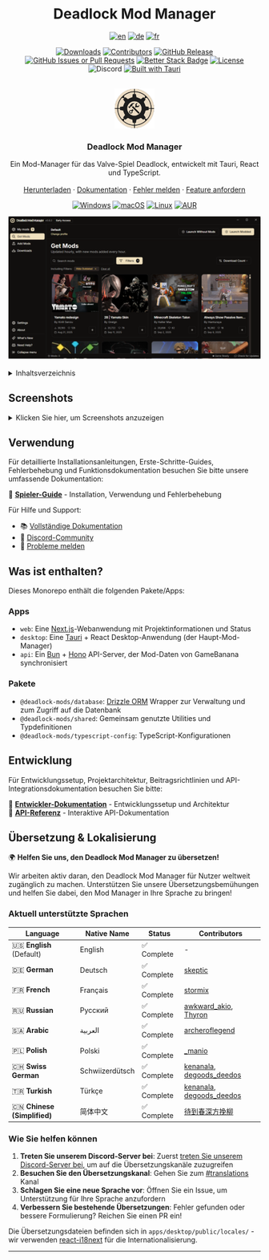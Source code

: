 <!-- Improved compatibility of back to top link: See: https://github.com/othneildrew/Best-README-Template/pull/73 -->

<a id="readme-top"></a>

<div align="center">
<h1> Deadlock Mod Manager</h1>
</div>
<!-- Project Stats -->
<div align="center">

[![en](https://img.shields.io/badge/lang-en-red.svg)](https://github.com/stormix/deadlock-modmanager/blob/main/README.md)
[![de](https://img.shields.io/badge/lang-de-yellow.svg)](https://github.com/stormix/deadlock-modmanager/blob/main/README.de.md)
[![fr](https://img.shields.io/badge/lang-fr-blue.svg)](https://github.com/stormix/deadlock-modmanager/blob/main/README.fr.md)

[![Downloads][downloads-status]][downloads-url]
[![Contributors][contributors-status]][contributors-url]
[![GitHub Release][release-status]][release-url]
[![GitHub Issues or Pull Requests][issues-status]][issues-url]
[![Better Stack Badge](https://uptime.betterstack.com/status-badges/v1/monitor/1psci.svg)](https://uptime.betterstack.com/?utm_source=status_badge)
[![License][license-status]][license-url]
![Discord](https://img.shields.io/discord/1322369530386710568?label=discord)
[![Built with Tauri][tauri-status]][tauri-url]

</div>
<br />
<div align="center">
  <a href="https://github.com/stormix/deadlock-modmanager">
    <img src="./apps/desktop/src-tauri/icons/128x128.png" alt="Logo" width="80" height="80">
  </a>

  <h3 align="center">Deadlock Mod Manager</h3>

  <p align="center">
    Ein Mod-Manager für das Valve-Spiel Deadlock, entwickelt mit Tauri, React und TypeScript.
    <br />
    <br />
    <a href="https://github.com/stormix/deadlock-modmanager/releases/latest">Herunterladen</a>
    ·
    <a href="https://docs.deadlockmods.app/">Dokumentation</a>
    ·
    <a href="https://github.com/stormix/deadlock-modmanager/issues/new?labels=bug&template=bug-report---.md">Fehler melden</a>
    ·
    <a href="https://github.com/stormix/deadlock-modmanager/issues/new?labels=enhancement&template=feature-request---.md">Feature anfordern</a>
  </p>
  
<!-- Distribution & Platforms -->
[![Windows][windows-status]][windows-url]
[![macOS][macos-status]][macos-url]
[![Linux][linux-status]][linux-url]
[![AUR][aur-status]][aur-url]

  <img src="./docs/assets/mods.png" alt="Deadlock Mod Manager" width="600">
  
</div>

<br />

<!-- INHALTSVERZEICHNIS -->
<details>
  <summary>Inhaltsverzeichnis</summary>
  <ol>
    <li><a href="#screenshots">Screenshots</a></li>
    <li><a href="#verwendung">Verwendung</a></li>
    <li><a href="#was-ist-enthalten">Was ist enthalten?</a></li>
    <li>
      <a href="#erste-schritte">Erste Schritte</a>
      <ul>
        <li><a href="#voraussetzungen">Voraussetzungen</a></li>
        <li><a href="#installation">Installation</a></li>
        <li><a href="#entwicklung">Entwicklung</a></li>
      </ul>
    </li>
    <li><a href="#mitwirken">Mitwirken</a></li>
    <li><a href="#lizenz">Lizenz</a></li>
    <li><a href="#kontakt">Kontakt</a></li>
    <li><a href="#danksagungen">Danksagungen</a></li>
  </ol>
</details>

## Screenshots

<details>
<summary>Klicken Sie hier, um Screenshots anzuzeigen</summary>

### Hauptanwendung

![Deadlock Mod Manager](./docs/assets/mods.png)

### Mod-Browser

![Mod-Browser](./docs/assets/mods.png)

### Individuelle Mod-Seiten

![Mod-Seite](./docs/assets/mod.png)

![Mod-Seite Details](./docs/assets/mod-2.png)

![Mod-Seite Installation](./docs/assets/mod-3.png)

### Installationsprozess

![Installationsprozess](./docs/assets/install.png)

### Meine Mods Seite

![Meine Mods](./docs/assets/my-mods.png)

### Download-Verwaltung

![Download-Seite](./docs/assets/download.png)

![Downloads-Seite](./docs/assets/downloads.png)

### Einstellungen

![Einstellungen](./docs/assets/settings.png)

![Einstellungen - Allgemein](./docs/assets/settings-2.png)

![Einstellungen - Spielpfad](./docs/assets/settings-3.png)

![Einstellungen - Erweitert](./docs/assets/settings-4.png)

![Einstellungen - Über](./docs/assets/settings-5.png)

</details>

## Verwendung

Für detaillierte Installationsanleitungen, Erste-Schritte-Guides, Fehlerbehebung und Funktionsdokumentation besuchen Sie bitte unsere umfassende Dokumentation:

📖 **[Spieler-Guide](https://docs.deadlockmods.app/using-mod-manager)** - Installation, Verwendung und Fehlerbehebung

Für Hilfe und Support:

- 📚 [Vollständige Dokumentation](https://docs.deadlockmods.app/)
- 💬 [Discord-Community](https://discord.gg/WbFNt8CCr8)
- 🐛 [Probleme melden](https://github.com/stormix/deadlock-modmanager/issues)

## Was ist enthalten?

Dieses Monorepo enthält die folgenden Pakete/Apps:

### Apps

- `web`: Eine [Next.js](https://nextjs.org/)-Webanwendung mit Projektinformationen und Status
- `desktop`: Eine [Tauri](https://tauri.app/) + React Desktop-Anwendung (der Haupt-Mod-Manager)
- `api`: Ein [Bun](https://bun.sh/) + [Hono](https://hono.dev/) API-Server, der Mod-Daten von GameBanana synchronisiert

### Pakete

- `@deadlock-mods/database`: [Drizzle ORM](https://orm.drizzle.team/) Wrapper zur Verwaltung und zum Zugriff auf die Datenbank
- `@deadlock-mods/shared`: Gemeinsam genutzte Utilities und Typdefinitionen
- `@deadlock-mods/typescript-config`: TypeScript-Konfigurationen

## Entwicklung

Für Entwicklungssetup, Projektarchitektur, Beitragsrichtlinien und API-Integrationsdokumentation besuchen Sie bitte:

🔧 **[Entwickler-Dokumentation](https://docs.deadlockmods.app/developer-docs)** - Entwicklungssetup und Architektur  
🔌 **[API-Referenz](https://docs.deadlockmods.app/api)** - Interaktive API-Dokumentation

## Übersetzung & Lokalisierung

🌍 **Helfen Sie uns, den Deadlock Mod Manager zu übersetzen!**

Wir arbeiten aktiv daran, den Deadlock Mod Manager für Nutzer weltweit zugänglich zu machen. Unterstützen Sie unsere Übersetzungsbemühungen und helfen Sie dabei, den Mod Manager in Ihre Sprache zu bringen!

### Aktuell unterstützte Sprachen

<!-- LANGUAGE_TABLE_START -->

| Language | Native Name | Status | Contributors |
|----------|-------------|--------|-------------|
| 🇺🇸 **English** (Default) | English | ✅ Complete | - |
| 🇩🇪 **German** | Deutsch | ✅ Complete | [skeptic](https://discordapp.com/users/__skeptic__/) |
| 🇫🇷 **French** | Français | ✅ Complete | [stormix](https://github.com/stormix) |
| 🇷🇺 **Russian** | Русский | ✅ Complete | [awkward_akio](https://discordapp.com/users/awkward_akio/), [Thyron](https://github.com/baka-thyron) |
| 🇸🇦 **Arabic** | العربية | ✅ Complete | [archeroflegend](https://discordapp.com/users/archeroflegend/) |
| 🇵🇱 **Polish** | Polski | ✅ Complete | [_manio](https://discordapp.com/users/_manio/) |
| 🇨🇭 **Swiss German** | Schwiizerdütsch | ✅ Complete | [kenanala](https://discordapp.com/users/kenanala/), [degoods_deedos](https://discordapp.com/users/degoods_deedos/) |
| 🇹🇷 **Turkish** | Türkçe | ✅ Complete | [kenanala](https://discordapp.com/users/kenanala/), [degoods_deedos](https://discordapp.com/users/degoods_deedos/) |
| 🇨🇳 **Chinese (Simplified)** | 简体中文 | ✅ Complete | [待到春深方挽柳](mailto:sfk_04@qq.com) |

<!-- LANGUAGE_TABLE_END -->

### Wie Sie helfen können

1. **Treten Sie unserem Discord-Server bei**: Zuerst [treten Sie unserem Discord-Server bei](https://discord.gg/WbFNt8CCr8), um auf die Übersetzungskanäle zuzugreifen
2. **Besuchen Sie den Übersetzungskanal**: Gehen Sie zum [#translations](https://discord.com/channels/1322369530386710568/1414203136939135067) Kanal
3. **Schlagen Sie eine neue Sprache vor**: Öffnen Sie ein Issue, um Unterstützung für Ihre Sprache anzufordern
4. **Verbessern Sie bestehende Übersetzungen**: Fehler gefunden oder bessere Formulierung? Reichen Sie einen PR ein!

Die Übersetzungsdateien befinden sich in `apps/desktop/public/locales/` - wir verwenden [react-i18next](https://react.i18next.com/) für die Internationalisierung.

---

[downloads-status]: https://img.shields.io/github/downloads/stormix/deadlock-modmanager/latest/total
[downloads-url]: https://github.com/stormix/deadlock-modmanager/releases/latest
[stars-status]: https://img.shields.io/github/stars/stormix/deadlock-modmanager
[stars-url]: https://github.com/stormix/deadlock-modmanager/stargazers
[release-status]: https://img.shields.io/github/v/release/stormix/deadlock-modmanager
[release-url]: https://github.com/stormix/deadlock-modmanager/releases/latest
[issues-status]: https://img.shields.io/github/issues/stormix/deadlock-modmanager
[issues-url]: https://github.com/stormix/deadlock-modmanager/issues
[license-status]: https://img.shields.io/github/license/stormix/deadlock-modmanager
[license-url]: https://github.com/stormix/deadlock-modmanager/blob/main/LICENSE.md
[aur-status]: https://img.shields.io/aur/version/deadlock-modmanager
[aur-url]: https://aur.archlinux.org/packages/deadlock-modmanager
[tauri-status]: https://img.shields.io/badge/built_with-Tauri-24C8DB?logo=tauri
[tauri-url]: https://tauri.app/
[typescript-status]: https://img.shields.io/badge/typescript-007ACC?logo=typescript&logoColor=white
[typescript-url]: https://www.typescriptlang.org/
[rust-status]: https://img.shields.io/badge/rust-000000?logo=rust&logoColor=white
[rust-url]: https://www.rust-lang.org/
[commit-activity-status]: https://img.shields.io/github/commit-activity/m/stormix/deadlock-modmanager
[commit-activity-url]: https://github.com/stormix/deadlock-modmanager/graphs/commit-activity
[last-commit-status]: https://img.shields.io/github/last-commit/stormix/deadlock-modmanager
[last-commit-url]: https://github.com/stormix/deadlock-modmanager/commits/main
[contributors-status]: https://img.shields.io/github/contributors/stormix/deadlock-modmanager
[contributors-url]: https://github.com/stormix/deadlock-modmanager/graphs/contributors
[forks-status]: https://img.shields.io/github/forks/stormix/deadlock-modmanager
[forks-url]: https://github.com/stormix/deadlock-modmanager/network/members
[windows-status]: https://img.shields.io/badge/Windows-0078D6?logo=windows&logoColor=white
[windows-url]: https://github.com/stormix/deadlock-modmanager/releases/latest
[macos-status]: https://img.shields.io/badge/macOS-000000?logo=apple&logoColor=white
[macos-url]: https://github.com/stormix/deadlock-modmanager/releases/latest
[linux-status]: https://img.shields.io/badge/Linux-FCC624?logo=linux&logoColor=black
[linux-url]: https://github.com/stormix/deadlock-modmanager/releases/latest
